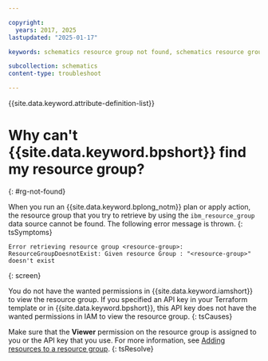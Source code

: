 ```yaml
---

copyright:
  years: 2017, 2025
lastupdated: "2025-01-17"

keywords: schematics resource group not found, schematics resource group error, schematics resource group does not exist, schematics resource group doesn't exist 

subcollection: schematics
content-type: troubleshoot

---
```


{{site.data.keyword.attribute-definition-list}}

# Why can't {{site.data.keyword.bpshort}} find my resource group?
{: #rg-not-found}

When you run an {{site.data.keyword.bplong_notm}} plan or apply action, the resource group that you try to retrieve by using the `ibm_resource_group` data source cannot be found. The following error message is thrown.
{: tsSymptoms}

```text
Error retrieving resource group <resource-group>: ResourceGroupDoesnotExist: Given resource Group : "<resource-group>" doesn't exist

```
{: screen}

You do not have the wanted permissions in {{site.data.keyword.iamshort}} to view the resource group. If you specified an API key in your Terraform template or in {{site.data.keyword.bpshort}}, this API key does not have the wanted permissions in IAM to view the resource group.
{: tsCauses}

Make sure that the **Viewer** permission on the resource group is assigned to you or the API key that you use. For more information, see [Adding resources to a resource group](/docs/account?topic=account-rgs&interface=ui#add_to_rgs).
{: tsResolve}
